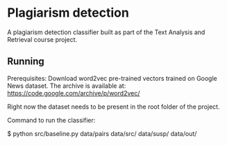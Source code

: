 # Plagiarism detection

A plagiarism detection classifier built as part of the Text Analysis and Retrieval course project.

## Running

Prerequisites:
Download word2vec pre-trained vectors trained on Google News dataset. The archive is available at:
https://code.google.com/archive/p/word2vec/

Right now the dataset needs to be present in the root folder of the project.

Command to run the classifier:

$ python src/baseline.py data/pairs data/src/ data/susp/ data/out/
